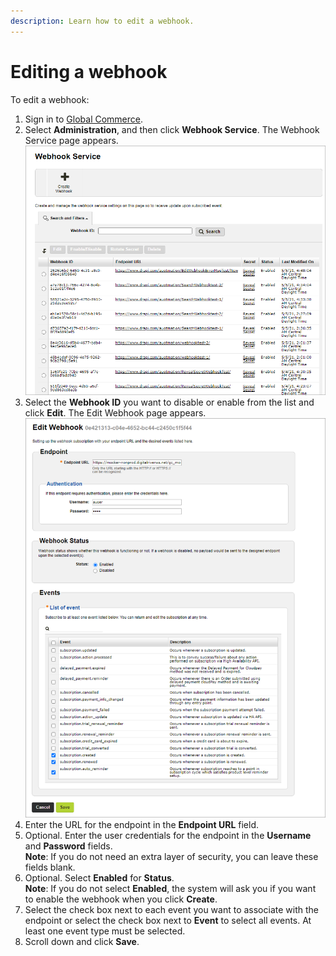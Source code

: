```yaml
---
description: Learn how to edit a webhook.
---
```


# Editing a webhook

To edit a webhook:

1. Sign in to [Global Commerce](https://gc.digitalriver.com/gc/ent/login.do).
2. Select **Administration**, and then click **Webhook Service**. The Webhook Service page appears.\
   &#x20;<img src="../../.gitbook/assets/Webhook-Service.png" alt="" data-size="original">
3. Select the **Webhook ID** you want to disable or enable from the list and click **Edit**. The Edit Webhook page appears.\
   &#x20;<img src="../../.gitbook/assets/Edit Webhook Event.png" alt="" data-size="original">&#x20;
4. Enter the URL for the endpoint in the **Endpoint URL** field.
5. Optional. Enter the user credentials for the endpoint in the **Username** and **Password** fields.\
   **Note**: If you do not need an extra layer of security, you can leave these fields blank.
6. Optional. Select **Enabled** for **Status**.\
   **Note**: If you do not select **Enabled**, the system will ask you if you want to enable the webhook when you click **Create**.
7. Select the check box next to each event you want to associate with the endpoint or select the check box next to **Event** to select all events. At least one event type must be selected.
8. Scroll down and click **Save**.  &#x20;
